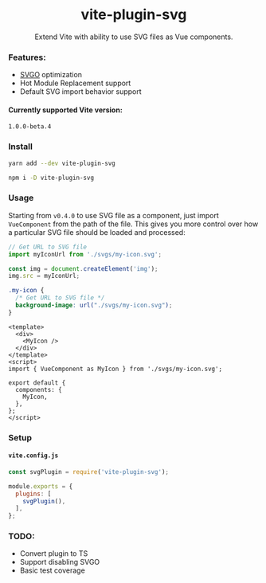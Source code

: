 <h1 align="center">vite-plugin-svg</h1>
<p align="center">Extend Vite with ability to use SVG files as Vue components.</p>

### Features:
- [SVGO](https://github.com/svg/svgo) optimization
- Hot Module Replacement support
- Default SVG import behavior support

#### Currently supported Vite version:

<p><code>1.0.0-beta.4</code></p>

### Install

```bash
yarn add --dev vite-plugin-svg

npm i -D vite-plugin-svg
```

### Usage

Starting from `v0.4.0` to use SVG file as a component, just import `VueComponent` from the path of the file.
This gives you more control over how a particular SVG file should be loaded and processed:

```js
// Get URL to SVG file
import myIconUrl from './svgs/my-icon.svg';

const img = document.createElement('img');
img.src = myIconUrl;
```
```css
.my-icon {
  /* Get URL to SVG file */
  background-image: url("./svgs/my-icon.svg");
}
```
```vue
<template>
  <div>
    <MyIcon />
  </div>
</template>
<script>
import { VueComponent as MyIcon } from './svgs/my-icon.svg';

export default {
  components: {
    MyIcon,
  },
};
</script>
```

### Setup

#### `vite.config.js`

```js
const svgPlugin = require('vite-plugin-svg');

module.exports = {
  plugins: [
    svgPlugin(),
  ],
};
```

### TODO:
- Convert plugin to TS
- Support disabling SVGO
- Basic test coverage
